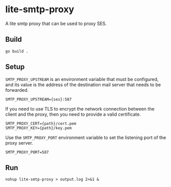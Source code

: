 # lite-smtp-proxy
A lite smtp proxy that can be used to proxy SES.

## Build
`
go build .
`

## Setup

`SMTP_PROXY_UPSTREAM` is an environment variable that must be configured, and its value is the address of the destination mail server that needs to be forwarded.

```
SMTP_PROXY_UPSTREAM={ses}:587
```

If you need to use TLS to encrypt the network connection between the client and the proxy, then you need to provide a valid certificate.

```
SMTP_PROXY_CERT={path}/cert.pem
SMTP_PROXY_KEY={path}/key.pem
```

Use the `SMTP_PROXY_PORT` environment variable to set the listening port of the proxy server.

```
SMTP_PROXY_PORT=587
```

## Run

```
nohup lite-smtp-proxy > output.log 2>&1 &
```
